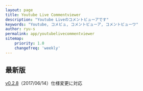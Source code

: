 ```yaml
---
layout: page
title: Youtube Live Commentviewer
description: "Youtube Liveのコメントビューアです"
keywords: "Youtube, コメビュ, コメントビューア, コメントビューワ"
author: ryu-s
permalink: app/youtubelivecommentviewer
sitemap:
    priority: 1.0
    changefreq: 'weekly'	
---
```


## 最新版
[v0.2.8](http://int-main.ddo.jp/app/YoutubeLiveCommentViewer_v0.2.8.zip)（2017/06/14）仕様変更に対応  
